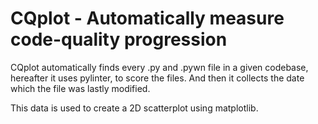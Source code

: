 # CQplot - Automatically measure code-quality progression

CQplot automatically finds every .py and .pywn file in a given codebase,
hereafter it uses pylinter, to score the files. And then it collects the date which the file was lastly modified.

This data is used to create a 2D scatterplot using matplotlib.
